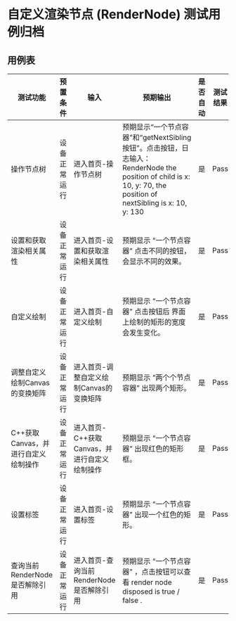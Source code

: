 # 自定义渲染节点 (RenderNode) 测试用例归档

## 用例表

| 测试功能                            | 预置条件     | 输入                                         | 预期输出                                                     | 是否自动 | 测试结果 |
| ----------------------------------- | ------------ | -------------------------------------------- | ------------------------------------------------------------ | :------- | -------- |
| 操作节点树                          | 设备正常运行 | 进入首页-操作节点树                          | 预期显示“一个节点容器”和“getNextSibling按钮”。点击按钮，日志输入：RenderNode the position of child is x: 10, y: 70, the position of nextSibling is x: 10, y: 130 | 是       | Pass     |
| 设置和获取渲染相关属性              | 设备正常运行 | 进入首页-设置和获取渲染相关属性              | 预期显示 “一个节点容器” 点击不同的按钮，会显示不同的效果。   | 是       | Pass     |
| 自定义绘制                          | 设备正常运行 | 进入首页-自定义绘制                          | 预期显示 “一个节点容器” 点击按钮后 界面上绘制的矩形的宽度会发生变化。 | 是       | Pass     |
| 调整自定义绘制Canvas的变换矩阵      | 设备正常运行 | 进入首页-调整自定义绘制Canvas的变换矩阵      | 预期显示 “两个个节点容器” 出现两个矩形。                     | 是       | Pass     |
| C++获取Canvas，并进行自定义绘制操作 | 设备正常运行 | 进入首页-C++获取Canvas，并进行自定义绘制操作 | 预期显示 “一个节点容器” 出现红色的矩形框。                   | 是       | Pass     |
| 设置标签                            | 设备正常运行 | 进入首页-设置标签                            | 预期显示 “一个节点容器” 出现一个红色的矩形。                 | 是       | Pass     |
| 查询当前RenderNode是否解除引用      | 设备正常运行 | 进入首页-查询当前RenderNode是否解除引用      | 预期显示 “一个节点容器” ，点击按钮可以查看 render node disposed is true / false . | 是       | Pass     |
